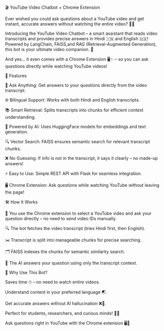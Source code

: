 🎬 YouTube Video Chatbot + Chrome Extension

   Ever wished you could ask questions about a YouTube video and get instant, accurate answers without watching the entire video? 🤔✨

   Introducing the YouTube Video Chatbot – a smart assistant that reads video transcripts and provides precise answers in Hindi 🇮🇳 and English 🇺🇸! Powered by LangChain,
   FAISS,and RAG (Retrieval-Augmented Generation), this bot is your ultimate video companion. 🚀

   And yes… it even comes with a Chrome Extension 🖥️✨ – so you can ask questions directly while watching YouTube videos!

🌟 Features

  🎯 Ask Anything: Get answers to your questions directly from the video transcript.

  🌐 Bilingual Support: Works with both Hindi and English transcripts.

  📚 Smart Retrieval: Splits transcripts into chunks for efficient context understanding.

  🧠 Powered by AI: Uses HuggingFace models for embeddings and text generation.

  🔍 Vector Search: FAISS ensures semantic search for relevant transcript chunks.

  ❌ No Guessing: If info is not in the transcript, it says it clearly – no made-up answers!

  ⚡ Easy to Use: Simple REST API with Flask for seamless integration.

  🖥️ Chrome Extension: Ask questions while watching YouTube without leaving the page!


🛠 How It Works

  📝 You use the Chrome extension to select a YouTube video and ask your question directly – no need to send video IDs manually.

  🔍 The bot fetches the video transcript (tries Hindi first, then English).

  ✂️ Transcript is split into manageable chunks for precise searching.

  🗂 FAISS indexes the chunks for semantic similarity search.

  🤖 The AI answers your question using only the transcript context.


🚀 Why Use This Bot?

  Saves time ⏱ – no need to watch entire videos.

  Understand content in your preferred language 🌏.

  Get accurate answers without AI hallucination ❌🧠.

  Perfect for students, researchers, and curious minds! 📖💡

  Ask questions right in YouTube with the Chrome extension 🖥️🎉
